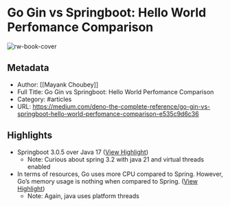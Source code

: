 # Go Gin vs Springboot: Hello World Perfomance Comparison

![rw-book-cover](https://miro.medium.com/v2/resize:fit:1200/1*fVdpKbWayD1ojBZSYvVTDw.png)

## Metadata
- Author: [[Mayank Choubey]]
- Full Title: Go Gin vs Springboot: Hello World Perfomance Comparison
- Category: #articles
- URL: https://medium.com/deno-the-complete-reference/go-gin-vs-springboot-hello-world-perfomance-comparison-e535c9d6c36

## Highlights
- Springboot 3.0.5 over Java 17 ([View Highlight](https://read.readwise.io/read/01hasspp5qz5g9gqj62shz87mq))
    - Note: Curious about spring 3.2 with java 21 and virtual threads enabled
- In terms of resources, Go uses more CPU compared to Spring. However, Go’s memory usage is nothing when compared to Spring. ([View Highlight](https://read.readwise.io/read/01hast10prahjwvkrsvq6vh64d))
    - Note: Again, java uses platform threads
